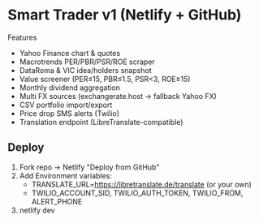 # Smart Trader v1 (Netlify + GitHub)

Features
- Yahoo Finance chart & quotes
- Macrotrends PER/PBR/PSR/ROE scraper
- DataRoma & VIC idea/holders snapshot
- Value screener (PER≤15, PBR≤1.5, PSR<3, ROE≥15)
- Monthly dividend aggregation
- Multi FX sources (exchangerate.host → fallback Yahoo FX)
- CSV portfolio import/export
- Price drop SMS alerts (Twilio)
- Translation endpoint (LibreTranslate-compatible)

## Deploy
1) Fork repo → Netlify "Deploy from GitHub"
2) Add Environment variables:
   - TRANSLATE_URL=https://libretranslate.de/translate  (or your own)
   - TWILIO_ACCOUNT_SID, TWILIO_AUTH_TOKEN, TWILIO_FROM, ALERT_PHONE
3) netlify dev